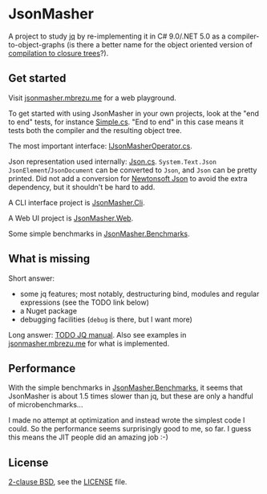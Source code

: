 # JsonMasher

A project to study [jq](https://stedolan.github.io/jq/) by re-implementing it in C# 9.0/.NET 5.0 as
a compiler-to-object-graphs (is there a better name for the object oriented version of [compilation
to closure trees](https://xach.livejournal.com/131456.html)?).

## Get started

Visit [jsonmasher.mbrezu.me](https://jsonmasher.mbrezu.me) for a web playground.

To get started with using JsonMasher in your own projects, look at the "end to end" tests, for
instance [Simple.cs](JsonMasher.Tests/EndToEnd/Simple.cs). "End to end" in this case means it tests
both the compiler and the resulting object tree.

The most important interface: [IJsonMasherOperator.cs](JsonMasher/Mashers/IJsonMasherOperator.cs).

Json representation used internally: [Json.cs](JsonMasher/JsonRepresentation/Json.cs). `System.Text.Json`
`JsonElement`/`JsonDocument` can be converted to `Json`, and `Json` can be pretty printed. Did not
add a conversion for [Newtonsoft Json](https://www.newtonsoft.com/json) to avoid the extra
dependency, but it shouldn't be hard to add.

A CLI interface project is [JsonMasher.Cli](JsonMasher.Cli).

A Web UI project is [JsonMasher.Web](JsonMasher.Web).

Some simple benchmarks in [JsonMasher.Benchmarks](JsonMasher.Benchmarks).

## What is missing

Short answer:

- some jq features; most notably, destructuring bind, modules and regular expressions (see the TODO link below)
- a Nuget package
- debugging facilities (`debug` is there, but I want more)

Long answer: [TODO JQ manual](TODO.md#implementation-status-of-jq-manual-features). Also see
examples in [jsonmasher.mbrezu.me](https://jsonmasher.mbrezu.me) for what is implemented.

## Performance

With the simple benchmarks in [JsonMasher.Benchmarks](JsonMasher.Benchmarks), it seems that
JsonMasher is about 1.5 times slower than jq, but these are only a handful of microbenchmarks...

I made no attempt at optimization and instead wrote the simplest code I could. So the performance
seems surprisingly good to me, so far. I guess this means the JIT people did an amazing job :-)

## License

[2-clause BSD](https://en.wikipedia.org/wiki/BSD_licenses#2-clause_license_.28.22Simplified_BSD_License.22_or_.22FreeBSD_License.22.29), see the [LICENSE](./LICENSE) file.
